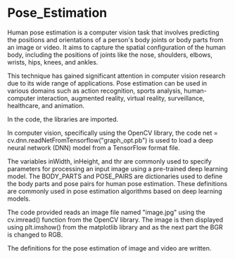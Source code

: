 # Pose_Estimation
Human pose estimation is a computer vision task that involves predicting the positions and orientations of a person's body joints or body parts from an image or video. It aims to capture the spatial configuration of the human body, including the positions of joints like the nose, shoulders, elbows, wrists, hips, knees, and ankles.

This technique has gained significant attention in computer vision research due to its wide range of applications. Pose estimation can be used in various domains such as action recognition, sports analysis, human-computer interaction, augmented reality, virtual reality, surveillance, healthcare, and animation.

In the code, the libraries are imported.

In computer vision, specifically using the OpenCV library, the code net = cv.dnn.readNetFromTensorflow("graph_opt.pb") is used to load a deep neural network (DNN) model from a TensorFlow format file.

The variables inWidth, inHeight, and thr are commonly used to specify parameters for processing an input image using a pre-trained deep learning model.
The BODY_PARTS and POSE_PAIRS are dictionaries used to define the body parts and pose pairs for human pose estimation. These definitions are commonly used in pose estimation algorithms based on deep learning models.

The code provided reads an image file named "image.jpg" using the cv.imread() function from the OpenCV library. The image is then displayed using plt.imshow() from the matplotlib library and as the next part the BGR is changed to RGB.

The definitions for the pose estimation of image and video are written.
